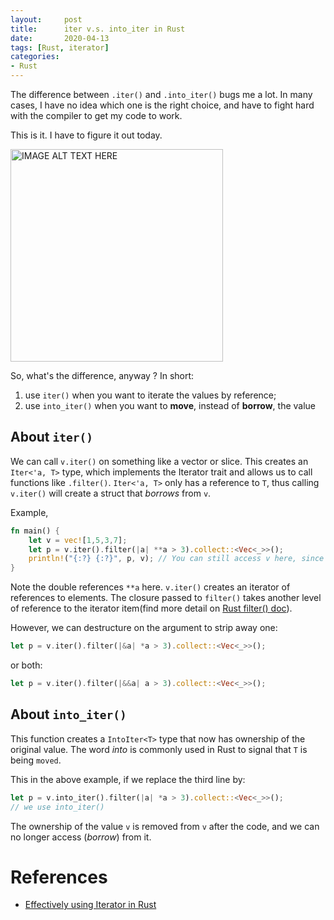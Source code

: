 ```yaml
---
layout:     post
title:      iter v.s. into_iter in Rust
date:       2020-04-13
tags: [Rust, iterator]
categories: 
- Rust
---
```


The difference between `.iter()` and `.into_iter()` bugs me a lot.
In many cases, I have no idea which one is the right choice, and have to fight hard with the compiler to get my code to work. 

This is it. I have to figure it out today.

<img class='center' src="https://i.loli.net/2020/04/13/6Y8LVB9nSlqHsZ2.png"  alt="IMAGE ALT TEXT HERE" width="340">

So, what's the difference, anyway ? In short:
1. use `iter()` when you want to iterate the values by reference; 
2. use `into_iter()` when you want to **move**, instead of **borrow**, the value 

## About `iter()`
We can call `v.iter()` on something like a vector or slice. This creates an `Iter<'a, T>` type, which implements the Iterator trait and allows us to call functions like `.filter()`. 
`Iter<'a, T>` only has a reference to `T`, thus calling `v.iter()` will create a struct that *borrows* from `v`. 

Example, 
```rust
fn main() {
    let v = vec![1,5,3,7];
    let p = v.iter().filter(|a| **a > 3).collect::<Vec<_>>(); 
    println!("{:?} {:?}", p, v); // You can still access v here, since the ownership is not transferred
}
```

Note the double references `**a` here. `v.iter()` creates an iterator of references to elements. The closure passed to `filter()` takes another level of reference to the iterator item(find more detail on [Rust filter() doc](https://doc.rust-lang.org/std/iter/trait.Iterator.html)). 

However, we can destructure on the argument to strip away one:
```rust
let p = v.iter().filter(|&a| *a > 3).collect::<Vec<_>>();
```
or both:
```rust
let p = v.iter().filter(|&&a| a > 3).collect::<Vec<_>>();
```


## About `into_iter()`
This function creates a `IntoIter<T>` type that now has ownership of the original value. 
The word *into* is commonly used in Rust to signal that `T` is being `moved`.

This in the above example, if we replace the third line by:
```rust
let p = v.into_iter().filter(|a| *a > 3).collect::<Vec<_>>(); 
// we use into_iter()
```
The ownership of the value `v` is removed from `v` after the code, and we can no longer access (*borrow*) from it. 



# References 
* [Effectively using Iterator in Rust](https://hermanradtke.com/2015/06/22/effectively-using-iterators-in-rust.html)
